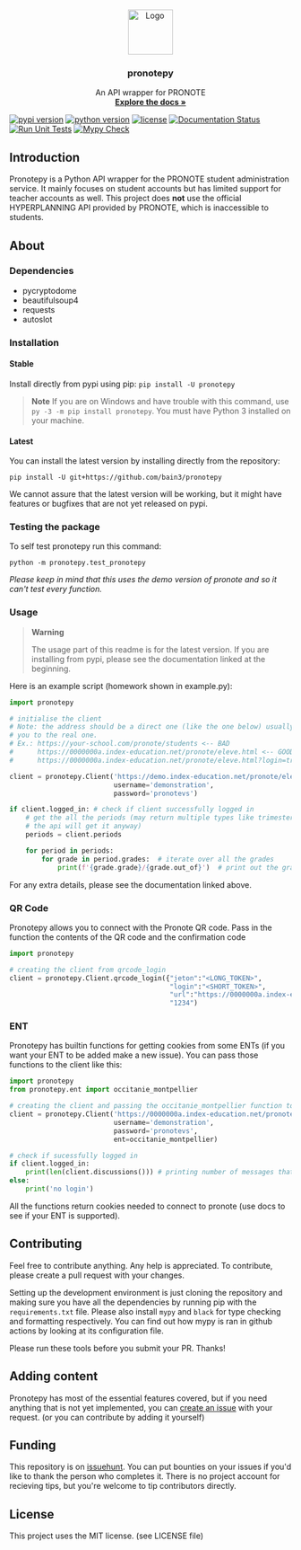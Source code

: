 <br />
<p align="center">
  <a href="https://github.com/bain3/pronotepy">
    <img src="https://pronotepy.readthedocs.io/en/latest/_images/icon.png" alt="Logo" width="80" height="80">
  </a>

  <h3 align="center">pronotepy</h3>

  <p align="center">
    An API wrapper for PRONOTE
    <br />
    <a href="https://pronotepy.readthedocs.io/en/stable"><strong>Explore the docs »</strong></a>
  </p>
</p>

[![pypi version](https://img.shields.io/pypi/v/pronotepy.svg)](https://pypi.org/project/pronotepy/)
[![python version](https://img.shields.io/pypi/pyversions/pronotepy.svg)](https://pypi.org/project/pronotepy/)
[![license](https://img.shields.io/pypi/l/pronotepy.svg)](https://pypi.org/project/pronotepy/)
[![Documentation Status](https://readthedocs.org/projects/pronotepy/badge/?version=latest)](https://pronotepy.readthedocs.io/en/latest/?badge=latest)
[![Run Unit Tests](https://github.com/bain3/pronotepy/actions/workflows/rununittests.yml/badge.svg)](https://github.com/bain3/pronotepy/actions/workflows/rununittests.yml)
[![Mypy Check](https://github.com/bain3/pronotepy/actions/workflows/mypy.yml/badge.svg)](https://github.com/bain3/pronotepy/actions/workflows/mypy.yml)

## Introduction

Pronotepy is a Python API wrapper for the PRONOTE student administration service. It mainly focuses on student accounts but has limited support for teacher accounts as well.
This project does **not** use the official HYPERPLANNING API provided by PRONOTE, which is inaccessible to students.

## About

### Dependencies

 - pycryptodome
 - beautifulsoup4
 - requests
 - autoslot

### Installation
#### Stable

Install directly from pypi using pip: `pip install -U pronotepy`

> **Note**
> If you are on Windows and have trouble with this command, use `py -3 -m pip install pronotepy`. You must have Python 3 installed on your machine.

#### Latest

You can install the latest version by installing directly from the repository:

`pip install -U git+https://github.com/bain3/pronotepy`

We cannot assure that the latest version will be working, but it might have features or bugfixes that are not yet released on pypi.

### Testing the package
To self test pronotepy run this command:

`python -m pronotepy.test_pronotepy`

*Please keep in mind that this uses the demo version of pronote and so it can't test every function.*

### Usage

> **Warning**
>
> The usage part of this readme is for the latest version. If you are installing from pypi, please see the documentation linked at the beginning.

Here is an example script (homework shown in example.py):
```python
import pronotepy

# initialise the client
# Note: the address should be a direct one (like the one below) usually the address shown by your school just redirects
# you to the real one.
# Ex.: https://your-school.com/pronote/students <-- BAD
#      https://0000000a.index-education.net/pronote/eleve.html <-- GOOD
#      https://0000000a.index-education.net/pronote/eleve.html?login=true <-- ONLY IF YOU HAVE AN ENT AND YOU KNOW YOUR IDS, ELSE REFER TO ENT PART OF README

client = pronotepy.Client('https://demo.index-education.net/pronote/eleve.html',
                          username='demonstration',
                          password='pronotevs')

if client.logged_in: # check if client successfully logged in
    # get the all the periods (may return multiple types like trimesters and semesters but it doesn't really matter
    # the api will get it anyway)
    periods = client.periods

    for period in periods:
        for grade in period.grades:  # iterate over all the grades
            print(f'{grade.grade}/{grade.out_of}')  # print out the grade in this style: 20/20
```

For any extra details, please see the documentation linked above.

### QR Code

Pronotepy allows you to connect with the Pronote QR code. Pass in the function the contents of the QR code and the confirmation code
```python
import pronotepy

# creating the client from qrcode_login
client = pronotepy.Client.qrcode_login({"jeton":"<LONG_TOKEN>",
                                        "login":"<SHORT_TOKEN>",
                                        "url":"https://0000000a.index-education.net/pronote/mobile.eleve.html"},
                                        "1234")
```

### ENT

Pronotepy has builtin functions for getting cookies from some ENTs (if you want your ENT to be added make a new issue).
You can pass those functions to the client like this:

```python
import pronotepy
from pronotepy.ent import occitanie_montpellier

# creating the client and passing the occitanie_montpellier function to automatically get cookies from ENT
client = pronotepy.Client('https://0000000a.index-education.net/pronote/eleve.html',
                          username='demonstration',
                          password='pronotevs',
                          ent=occitanie_montpellier)

# check if sucessfully logged in
if client.logged_in:
    print(len(client.discussions())) # printing number of messages that the user has
else:
    print('no login')
```

All the functions return cookies needed to connect to pronote (use docs to see if your ENT is supported).

## Contributing

Feel free to contribute anything. Any help is appreciated. To contribute, please create a pull request with your changes.

Setting up the development environment is just cloning the repository and making sure you have all the dependencies by
running pip with the `requirements.txt` file. Please also install `mypy` and `black` for type checking and formatting respectively.
You can find out how mypy is ran in github actions by looking at its configuration file.

Please run these tools before you submit your PR. Thanks!

## Adding content

Pronotepy has most of the essential features covered, but if you need anything that is not yet implemented, you 
can [create an issue](https://github.com/bain3/pronotepy/issues/new) with your request. (or you can contribute by adding it yourself)

## Funding

This repository is on [issuehunt](https://issuehunt.io/r/bain3/pronotepy). You can put bounties on your issues if you'd like 
to thank the person who completes it. There is no project account for recieving tips, but you're welcome to tip contributors directly.

## License

This project uses the MIT license. (see LICENSE file)
